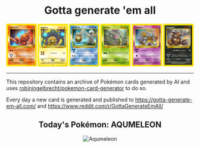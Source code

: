 <h1 align="center">Gotta generate 'em all</h1>

<p align="center">
  <img src="https://github.com/robiningelbrecht/pokemon-card-generator/raw/master/readme/banner.png" alt="Banner">
</p>

---

This repository contains an archive of Pokémon cards generated by AI and uses 
[robiningelbrecht/pokemon-card-generator](https://github.com/robiningelbrecht/pokemon-card-generator) to do so.

Every day a new card is generated and published to https://gotta-generate-em-all.com/ and https://www.reddit.com/r/GottaGenerateEmAll/

<h2 align="center">Today's Pokémon: <!--START_SECTION:pokemon-name-->AQUMELEON<!--END_SECTION:pokemon-name--> </h2>

<p align="center">
<!--START_SECTION:pokemon-visual-->
<img src="https://raw.githubusercontent.com/robiningelbrecht/gotta-generate-em-all/master/cards/card-a61cab2d-3d20-4ff7-a930-eb5ecbbba259.png" alt="Aqumeleon">
<!--END_SECTION:pokemon-visual-->  
</p>
